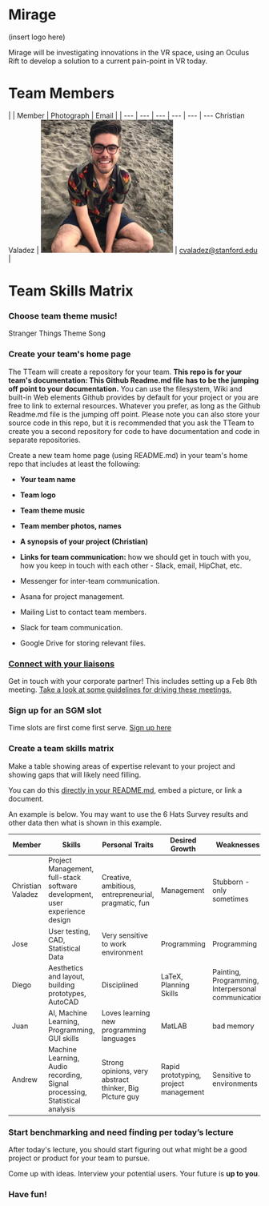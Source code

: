 # Mirage

(insert logo here)

Mirage will be investigating innovations in the VR space, using an Oculus Rift to develop a solution to a current pain-point in VR today. 

# Team Members 
| | Member | Photograph | Email |
| --- | --- | --- | --- | --- | ---
Christian Valadez | ![Christian](./teamImages/christianValadez.png) | cvaladez@stanford.edu | 

# Team Skills Matrix

### Choose team theme music!
Stranger Things Theme Song 

### Create your team's home page
The TTeam will create a repository for your team. **This repo is for your team's documentation: This Github Readme.md file has to be the jumping off point to your documentation.**  You can use the filesystem, Wiki and built-in Web elements Github provides by default for your project or you are free to link to external resources. Whatever you prefer, as long as the Github Readme.md file is the jumping off point. Please note you can also store your source code in this repo, but it is recommended that you ask the TTeam to create you a second repository for code to have documentation and code in separate repositories.

Create a new team home page (using README.md) in your team's home repo that includes at least the following:
- **Your team name**
- **Team logo**
- **Team theme music**
- **Team member photos, names**
- **A synopsis of your project (Christian)**


- **Links for team communication:** how we should get in touch with you, how you keep in touch with each other - Slack, email, HipChat, etc.
- Messenger for inter-team communication.
- Asana for project management. 
- Mailing List to contact team members. 
- Slack for team communication. 
- Google Drive for storing relevant files. 

    
### [Connect with your liaisons](https://github.com/cs210/Home/blob/master/Assignments/02-Startup%20Your%20Team/connect-with-liasons.md)
Get in touch with your corporate partner! This includes setting up a Feb 8th meeting. [Take a look at some guidelines for driving these meetings.](https://github.com/cs210/Home/blob/master/Assignments/02-Startup%20Your%20Team/manage-liason-meetings.md)

### Sign up for an SGM slot
Time slots are first come first serve. [Sign up here](https://docs.google.com/spreadsheets/d/1UIy2GOnzW_kTHBPd24EZuRE-jZQpa7kv-x4bA2ZnaC0/edit#gid=0)

### Create a team skills matrix
Make a table showing areas of expertise relevant to your project and showing gaps that will likely need filling. 

You can do this [directly in your README.md](https://github.com/adam-p/markdown-here/wiki/Markdown-Cheatsheet#tables), embed a picture, or link a document.

An example is below. You may want to use the 6 Hats Survey results and other data then what is shown in this example.

| Member | Skills | Personal Traits | Desired Growth | Weaknesses
| --- | --- | --- | --- | ---
Christian Valadez | Project Management, full-stack software development, user experience design | Creative, ambitious, entrepreneurial, pragmatic, fun | Management | Stubborn - only sometimes
Jose | User testing, CAD, Statistical Data | Very sensitive to work environment | Programming | Programming
Diego | Aesthetics and layout, building prototypes, AutoCAD | Disciplined | LaTeX, Planning Skills | Painting, Programming, Interpersonal communication
Juan | AI, Machine Learning, Programming, GUI skills | Loves learning new programming languages | MatLAB | bad memory
Andrew | Machine Learning, Audio recording, Signal processing, Statistical analysis | Strong opinions, very abstract thinker, Big PIcture guy | Rapid prototyping, project management | Sensitive to environments



### Start benchmarking and need finding per today’s lecture
After today's lecture, you should start figuring out what might be a good project or product for your team to pursue. 

Come up with ideas. Interview your potential users. Your future is **up to you**.

### Have fun!
